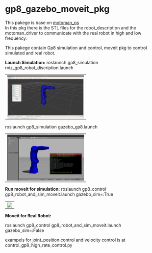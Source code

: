 # gp8_gazebo_moveit_pkg
This pakege is base on [motoman_ps](https://github.com/MaxorPaxor/motoman_ps])</br> 
In this pkg there is the STL files for the robot_description and the motoman_driver to communicate with the real robot in high and low frequency.</br>

This pakege contain Gp8 simulation and control, moveit pkg to control simulated and real robot.


**Launch Simulation:** 
roslaunch gp8_simulation rviz_gp8_robot_discription.launch </br>

<table>
  <tr>
    <td align="center">
    <!-- <caption>Gazebo Simulation</caption> -->
      <img align=center width=250 src="/video/rviz_launch_demo.gif" />
      <br/>
    </td>
  </tr>
</table>

roslaunch gp8_simulation gazebo_gp8.launch </br>
<table>
  <tr>
    <td align="center">
    <!-- <caption>Gazebo Simulation</caption> -->
      <img align=center width=250 src="/video/gazebo_sim_demo.png" />
      <br/>
    </td>
  </tr>
</table>

**Run moveit for simulation:**
 roslaunch gp8_control gp8_robot_and_sim_moveit.launch gazebo_sim=:True

<table>
  <tr>
    <td align="center">
    <!-- <caption>Gazebo Simulation</caption> -->
      <img align=center width=250 src="/video/gazebo_moveit_demo.png" />
      <br/>
    </td>
  </tr>
</table>



**Moveit for Real Robot:**

roslaunch gp8_control gp8_robot_and_sim_moveit.launch gazebo_sim=:False </bt>


exampels for joint_position control and velocity control is at control_gp8_high_rate_control.py
